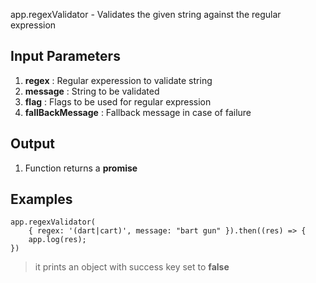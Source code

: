 app.regexValidator - Validates the given string against the regular expression

## Input Parameters
1. **regex** : Regular experession to validate string
1. **message** : String to be validated
3. **flag** : Flags to be used for regular expression
4. **fallBackMessage** : Fallback message in case of failure


## Output 
1. Function returns a **promise**

## Examples

```
app.regexValidator(
    { regex: '(dart|cart)', message: "bart gun" }).then((res) => {
    app.log(res);
})
```

> it prints an object with success key set to **false**

